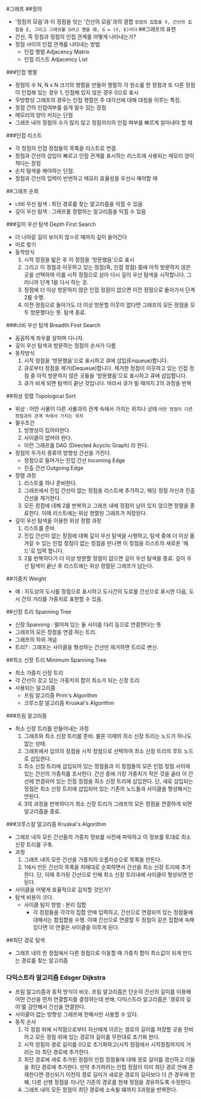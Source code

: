 #그래프
##정의
- '정점의 모음'과 이 정점을 잇는 '간선의 모음'과의 결합
` 정점의 집합을 V, 간선의 집합을 E, 그리고 그래프를 G라고 했을 떄, G = (V, E)이다 `
##그래프의 표현
- 간선, 즉 정점과 정점의 인접 관계를 어떻게 나타내는가?
- 정점 사이의 인접 관계를 나타내는 방법
	- 인접 행렬 Adjacency Matrix
	- 인접 리스트 Adjacency List

###인접 행렬
- 정점의 수 N, N x N 크기의 행렬을 만들어 행렬의 각 원소를 한 정점과 또 다른 정점이 인접해 있는 경우 1, 인접해 있지 않은 경우 0으로 표시
- 무방향성 그래프의 경우는 인접 행렬은 주 대각선에 대해 대칭을 이루는 특징.
- 정점 간의 인접여부를 쉽게 알수 있는 장점
- 메모리의 양이 커지는 단점
- 그래프 내의 정점의 수가 많지 않고 정점끼리의 인접 여부를 빠르게 알아내야 할 때

###인접 리스트
- 각 정점의 인접 정점들의 목록을 리스트로 연결.
- 정점과 간선의 삽입이 빠르고 인접 관계를 표시하는 리스트에 사용되는 메모리 양이 적다는 장점
- 순차 탐색을 해야하는 단점.
- 정점과 간선의 입력이 빈번하고 메모리 효율성을 우선시 해야할 때 

##그래프 순회
- 너비 우선 탐색 : 최단 경로를 찾는 알고리즘을 익힐 수 있음
- 깊이 우선 탐색 : 그래프를 정렬하는 알고리즘을 익힐 수 있음

###깊이 우선 탐색 Depth First Search
- 더 나아갈 길이 보이지 않ㅇ르 때까지 깊이 들어간다
- 미로 찾기
- 동작방식
	1. 시작 정점을 밟은 후 이 정점을 '방문했음'으로 표시
	2. 그리고 이 정점과 이웃하고 있는 정점(즉, 인접 정점) 중에 아직 방문하지 않은 곳을 선택하여 이를 시작 정점으로 삼아 다시 깊이 우선 탐색을 시작합니다. 그러니까 단계 1을 다시 하는 것.
	3. 정점에 더 이상 방문하지 않은 인접 정점이 없으면 이전 정점으로 돌아가서 단계 2를 수행.
	4. 이전 정점으로 돌아가도 더 이상 방문할 이웃이 없다면 그래프의 모든 정점을 모두 방문했다는 뜻. 탐색 종료.

###너비 우선 탐색 Breadth First Search
- 꼼꼼하게 좌우를 살피며 다니자.
- 깊이 우선 탐색과 방문하는 정점의 순서가 다름
- 동작방식
	1. 시작 정점을 '방문했음'으로 표시하고 큐에 삽입(Enqueue)합니다.
	2. 큐로부터 정점을 제거(Dequeue)합니다. 제거한 정점이 이웃하고 있는 인접 정점 중 아직 방문하지 않은 곳들을 '방문했음'으로 표시하고 큐에 삽입합니다.
	3. 큐가 비게 되면 탐색이 끝난 것입니다. 따라서 큐가 빌 때까지 2의 과정을 반복

##위상 정렬 Topological Sort
- 위상 : 어떤 사물이 다른 사물과의 관계 속에서 가지는 위치나 상태
` 어떤 정점이 다른 정점과의 관계 속에서 가지는 위치 `
- 필수조건
	1. 방향성이 있어야한다.
	2. 사이클이 없어야 한다.
	- 이런 그래프를 DAG (Directed Acyclic Graph) 라 한다.
- 정점의 두가지 종류의 방향성 간선을 가진다.
	- 정점으로 들어가는 진입 간선 Incoming Edge
	- 진출 간선 Outgoing Edge
- 정렬 과정
	1. 리스트를 하나 준비한다.
	2. 그래프에서 진입 간선이 없는 정점을 리스트에 추가하고, 해당 정점 자신과 진출 간선을 제거한다.
	3. 모든 정점에 대해 2를 반복하고 그래프 내에 정점이 남아 있지 않으면 정렬을 종료한다. 이때 리스트에는 위상 정렬된 그래프가 저장된다.
- 깊이 우선 탐색을 이용한 위상 정렬 과정
	1. 리스트를 준비
	2. 진입 간선이 없는 정점에 대해 깊이 우선 탐색을 시행하고, 탐색 중에 더 이상 옮겨갈 수 있는 인접 정점이 없는 정점을 만나면 이 정점을 리스트의 새로운 '헤드'로 입력 합니다.
	3. 2를 반복하다가 더 이상 방문할 정점이 없으면 깊이 우선 탐색을 종료. 깊이 우선 탐색이 끝난 후 리스트에는 위상 정렬된 그래프가 남는다.

##가중치 Weight
- 예 : 지도상의 도시를 정점으로 표시하고 도시간의 도로를 간선으로 표시한 다음, 도시 간의 거리를 가중치로 표현할 수 있음.

##신장 트리 Spanning Tree
- 신장 Spanning : 떨어져 있는 둘 사이를 다리 등으로 연결한다는 뜻
- 그래프의 모든 정점을 연결 하는 트리.
- 그래프의 하위 개념
- 트리? : 그래프는 사이클을 형성하는 간선만 제거하면 트리로 변신.

##최소 신장 트리 Minimum Spanning Tree
- 최소 가중치 신장 트리
- 각 간선이 갖고 있는 가중치의 합이 최소가 되는 신장 트리
- 사용되는 알고리즘
	- 프림 알고리즘 Prim's Algorithm
	- 크루스칼 알고리즘 Kruskal's Algorithm

###프림 알고리즘
- 최소 신장 트리를 만들어내는 과정
	1. 그래프와 최소 신장 트리를 준비. 물론 이때의 최소 신장 트리는 노드가 하나도 없는 상태.
	2. 그래프에서 임의의 정점을 시작 정점으로 선택하여 최소 신장 트리의 루트 노드로 삽입한다.
	3. 최소 신장 트리에 삽입되어 있는 정점들과 이 정점들의 모든 인접 정점 사이에 있는 간선의 가중치를 조사한다. 간선 중에 가장 가중치가 작은 것을 골라 이 간선에 연결되어 있는 인접 정점을 최소 신장 트리에 삽입한다. 단, 새로 삽입되는 정점은 최소 신장 트리에 삽입되어 있는 기존의 노드들과 사이클을 형성해서는 안된다.
	4. 3의 과정을 반복하다가 최소 신장 트리가 그래프의 모든 정점을 연결하게 되면 알고리즘을 종료.

###크루스칼 알고리즘 Kruskal's Algorithm
- 그래프 내의 모든 간선들의 가중치 정보를 사전에 파악하고 이 정보를 토대로 최소 신장 트리를 구축.
- 과정
	1. 그래프 내의 모든 간선을 가중치의 오름차순으로 목록을 만든다.
	2. 1에서 만든 간선의 목록을 차례대로 순회하면서 간선을 최소 신장 트리에 추가한다. 단, 이때 추가된 간선으로 인해 최소 신장 트리내에 사이클이 형성되면 안된다.
- 사이클을 어떻게 효율적으로 감지할 것인가?
- 탐색 비용이 크다.
	- 사이클 탐지 방법 : 분리 집합
		- 각 정점들을 각각의 집합 안에 입력하고, 간선으로 연결되어 있는 정점들에 대해서는 합집합을 수행. 이때 간선으로 연결할 두 정점이 같은 집합에 속해 있다면 이 연결은 사이클을 이루게 된다. 

##최단 경로 탐색
- 그래프 내의 한 정점에서 다른 정점으로 이동할 때 가중치 합이 최소값이 되게 만드는 경로를 찾는 알고리즘

### 다익스트라 알고리즘 Edsger Dijkstra
- 프림 알고리즘과 동작 방식이 비슷. 프림 알고리즘은 단순히 간선의 길이를 이용해 어떤 간선을 먼저 연결할지를 결정하는데 반해, 다익스트라 알고리즘은 '경로의 길이'를 감안해서 간선을 연결한다.
- 사이클이 없는 방향성 그래프에 한해서만 사용할 수 있다.
- 동작 순서
	1. 각 정점 위에 시작점으로부터 자신에게 이르는 경로의 길이를 저장할 곳을 진비하고 모든 정점 위에 있는 경로의 길이를 무한대로 초기화 한다.
	2. 시작 정점의 경로 길이를 0으로 초기화하고(시작 정점에서 시작정점까지의 거리는 0) 최단 경로에 추가한다.
	3. 최단 경로에 새로 추가된 정점의 인접 정점들에 대해 경로 길이를 갱신하고 이들을 최단 경로에 추가한다. 만약 추가하려는 인접 정점이 이미 최단 경로 안에 존재한다면 갱신되기 이전의 경로 길이가 새로운 경로의 길이보다 더 큰 경우에 한해, 다른 선행 정점을 지나던 기존의 경로를 현재 정점을 경유하도록 수정한다.
	4. 그래프 내의 모든 정점이 최단 경로에 소속될 떄까지 3과정을 반복한다.

